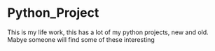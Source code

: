 # Python_Project
This is my life work, this has a lot of my python projects, new and old. Mabye someone will find some of these interesting
